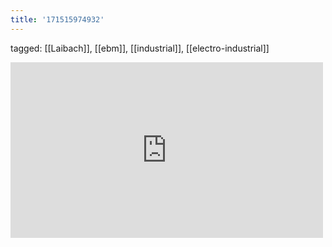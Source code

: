 ```yaml
---
title: '171515974932'
---
```

tagged: [[Laibach]], [[ebm]], [[industrial]], [[electro-industrial]]
<iframe allow="accelerometer; autoplay; clipboard-write; encrypted-media; gyroscope; picture-in-picture" allowfullscreen="" frameborder="0" height="281" id="youtube_iframe" src="https://www.youtube.com/embed/Glu9wA4HjE0?feature=oembed&amp;enablejsapi=1&amp;origin=https://safe.txmblr.com&amp;wmode=opaque" width="500"></iframe>